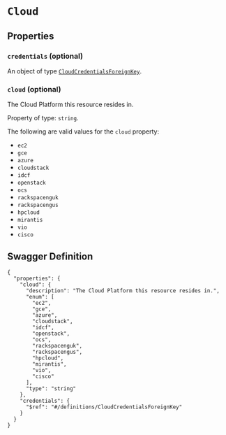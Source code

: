# `Cloud` #







## Properties ##

### `credentials` (optional) ###




An object of type [`CloudCredentialsForeignKey`](./../definitions/CloudCredentialsForeignKey.mkd).



### `cloud` (optional) ###

The Cloud Platform this resource resides in.


Property of type: `string`.

 
The following are valid values for the `cloud` property:
  + `ec2`
  + `gce`
  + `azure`
  + `cloudstack`
  + `idcf`
  + `openstack`
  + `ocs`
  + `rackspacenguk`
  + `rackspacengus`
  + `hpcloud`
  + `mirantis`
  + `vio`
  + `cisco`






## Swagger Definition ##

    {
      "properties": {
        "cloud": {
          "description": "The Cloud Platform this resource resides in.", 
          "enum": [
            "ec2", 
            "gce", 
            "azure", 
            "cloudstack", 
            "idcf", 
            "openstack", 
            "ocs", 
            "rackspacenguk", 
            "rackspacengus", 
            "hpcloud", 
            "mirantis", 
            "vio", 
            "cisco"
          ], 
          "type": "string"
        }, 
        "credentials": {
          "$ref": "#/definitions/CloudCredentialsForeignKey"
        }
      }
    }
